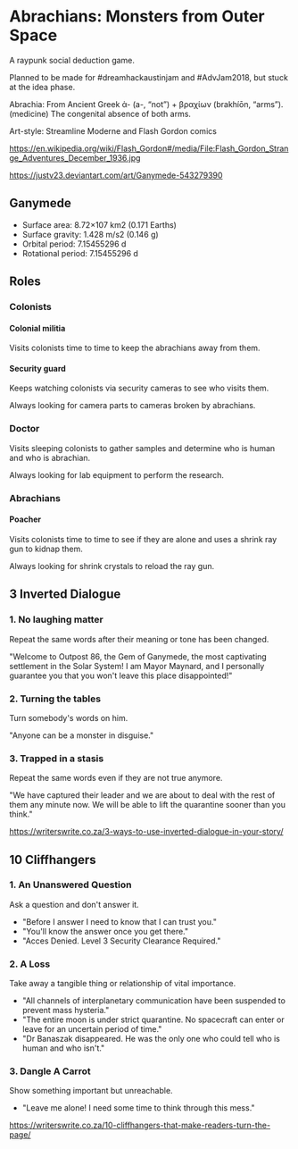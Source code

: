 # Abrachians: Monsters from Outer Space

A raypunk social deduction game.

Planned to be made for #dreamhackaustinjam and #AdvJam2018, but stuck at the idea phase.

Abrachia: From Ancient Greek ἀ- (a-, “not”) + βραχίων (brakhíōn, “arms”). (medicine) The congenital absence of both arms.

Art-style: Streamline Moderne and Flash Gordon comics

https://en.wikipedia.org/wiki/Flash_Gordon#/media/File:Flash_Gordon_Strange_Adventures_December_1936.jpg

https://justv23.deviantart.com/art/Ganymede-543279390
## Ganymede
* Surface area: 8.72×107 km2 (0.171 Earths)
* Surface gravity: 1.428 m/s2 (0.146 g)
* Orbital period: 7.15455296 d
* Rotational period: 7.15455296 d

## Roles

### Colonists

#### Colonial militia

Visits colonists time to time to keep the abrachians away from them.

#### Security guard

Keeps watching colonists via security cameras to see who visits them.

Always looking for camera parts to cameras broken by abrachians.

### Doctor

Visits sleeping colonists to gather samples and determine who is human and who is abrachian.

Always looking for lab equipment to perform the research.

### Abrachians

#### Poacher

Visits colonists time to time to see if they are alone and uses a shrink ray gun to kidnap them.

Always looking for shrink crystals to reload the ray gun.

## 3 Inverted Dialogue

### 1. No laughing matter

Repeat the same words after their meaning or tone has been changed.

"Welcome to Outpost 86, the Gem of Ganymede, the most captivating settlement in the Solar System! I am Mayor Maynard, and I personally guarantee you that you won't leave this place disappointed!"

### 2. Turning the tables

Turn somebody's words on him.

"Anyone can be a monster in disguise."

### 3. Trapped in a stasis
Repeat the same words even if they are not true anymore.

"We have captured their leader and we are about to deal with the rest of them any minute now. We will be able to lift the quarantine sooner than you think."

https://writerswrite.co.za/3-ways-to-use-inverted-dialogue-in-your-story/

## 10 Cliffhangers

### 1. An Unanswered Question

Ask a question and don't answer it.

* "Before I answer I need to know that I can trust you."
* "You'll know the answer once you get there."
* "Acces Denied. Level 3 Security Clearance Required."

### 2. A Loss

Take away a tangible thing or relationship of vital importance.

* "All channels of interplanetary communication have been suspended to prevent mass hysteria."
* "The entire moon is under strict quarantine. No spacecraft can enter or leave for an uncertain period of time."
* "Dr Banaszak disappeared. He was the only one who could tell who is human and who isn't."

### 3. Dangle A Carrot

Show something important but unreachable.

* "Leave me alone! I need some time to think through this mess."

https://writerswrite.co.za/10-cliffhangers-that-make-readers-turn-the-page/
